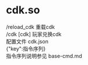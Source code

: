 # cdk.so
/reload_cdk 重载cdk  
/cdk [cdk] 玩家兑换cdk  
配置文件 cdk.json  
{"key":指令序列}  
指令序列说明参见 base-cmd.md
